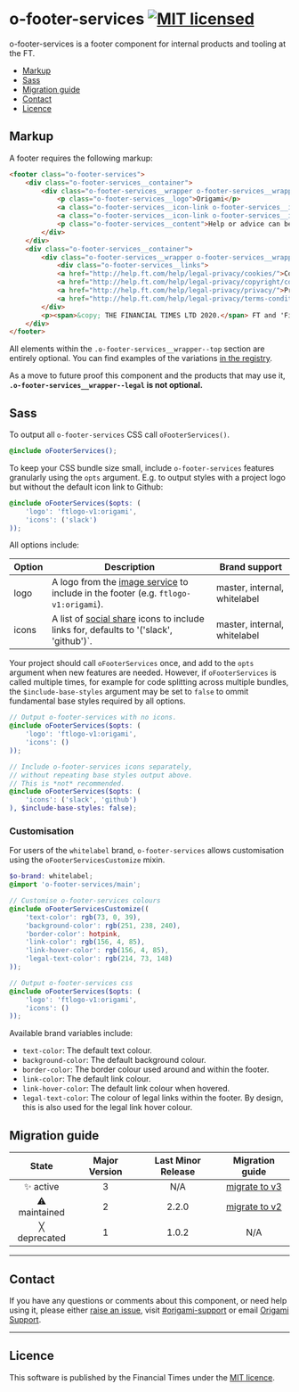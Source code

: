 # o-footer-services [![MIT licensed](https://img.shields.io/badge/license-MIT-blue.svg)](#licence)

o-footer-services is a footer component for internal products and tooling at the FT.

- [Markup](#markup)
- [Sass](#sass)
- [Migration guide](#migration-guide)
- [Contact](#contact)
- [Licence](#licence)

## Markup

A footer requires the following markup:

```html
<footer class="o-footer-services">
	<div class="o-footer-services__container">
		<div class="o-footer-services__wrapper o-footer-services__wrapper--top">
			<p class="o-footer-services__logo">Origami</p>
			<a class="o-footer-services__icon-link o-footer-services__icon-link--github" href="http://github.com/financial-times/o-footer-services">View project on GitHub</a>
			<a class="o-footer-services__icon-link o-footer-services__icon-link--slack" href="https://slack.com/messages/[id]/">#slack-channel</a>
			<p class="o-footer-services__content">Help or advice can be found here <a href="mailto:an.email@someplace.com">an.email@someplace.com</a> and there are other places, <a class="o-footer-services__content--external" href='/somewhere'>like this one</a>.</p>
		</div>
	</div>
	<div class="o-footer-services__container">
		<div class="o-footer-services__wrapper o-footer-services__wrapper--legal">
			<div class="o-footer-services__links">
			<a href="http://help.ft.com/help/legal-privacy/cookies/">Cookies</a>
			<a href="http://help.ft.com/help/legal-privacy/copyright/copyright-policy/">Copyright</a>
			<a href="http://help.ft.com/help/legal-privacy/privacy/">Privacy</a>
			<a href="http://help.ft.com/help/legal-privacy/terms-conditions">Terms & Conditions</a>
		</div>
		<p><span>&copy; THE FINANCIAL TIMES LTD 2020.</span> FT and 'Financial Times' are trademarks of The Financial Times Ltd.</p>
	</div>
</footer>
```

All elements within the `.o-footer-services__wrapper--top` section are entirely optional. You can find examples of the variations [in the registry](https://registry.origami.ft.com/components/o-footer-services@1.0.2).

As a move to future proof this component and the products that may use it, **`.o-footer-services__wrapper--legal` is not optional.**

## Sass

To output all `o-footer-services` CSS call `oFooterServices()`.

```scss
@include oFooterServices();
```

To keep your CSS bundle size small, include  `o-footer-services` features granularly using the `opts` argument.
E.g. to output styles with a project logo but without the default icon link to Github:

```scss
@include oFooterServices($opts: (
	'logo': 'ftlogo-v1:origami',
	'icons': ('slack')
));
```
All options include:

| Option    | Description                                                                                                                                         | Brand support                |
|-----------|-----------------------------------------------------------------------------------------------------------------------------------------------------|------------------------------|
| logo      | A logo from the [image service](https://github.com/Financial-Times/origami-image-service.) to include in the footer (e.g. `ftlogo-v1:origami`).     | master, internal, whitelabel |
| icons     | A list of [social share](https://registry.origami.ft.com/components/social-images) icons to include links for, defaults to '('slack', 'github')`.         | master, internal, whitelabel |


Your project should call `oFooterServices` once, and add to the `opts` argument when new features are needed. However, if `oFooterServices` is called multiple times, for example for code splitting across multiple bundles, the `$include-base-styles` argument may be set to `false` to ommit fundamental base styles required by all options.
```scss
// Output o-footer-services with no icons.
@include oFooterServices($opts: (
	'logo': 'ftlogo-v1:origami',
	'icons': ()
));

// Include o-footer-services icons separately,
// without repeating base styles output above.
// This is *not* recommended.
@include oFooterServices($opts: (
	'icons': ('slack', 'github')
), $include-base-styles: false);
```

### Customisation

For users of the `whitelabel` brand, `o-footer-services` allows customisation using the `oFooterServicesCustomize` mixin.

```scss
$o-brand: whitelabel;
@import 'o-footer-services/main';

// Customise o-footer-services colours
@include oFooterServicesCustomize((
	'text-color': rgb(73, 0, 39),
	'background-color': rgb(251, 238, 240),
	'border-color': hotpink,
	'link-color': rgb(156, 4, 85),
	'link-hover-color': rgb(156, 4, 85),
	'legal-text-color': rgb(214, 73, 148)
));

// Output o-footer-services css
@include oFooterServices($opts: (
	'logo': 'ftlogo-v1:origami',
	'icons': ()
));
```

Available brand variables include:
- `text-color`: The default text colour.
- `background-color`: The default background colour.
- `border-color`: The border colour used around and within the footer.
- `link-color`: The default link colour.
- `link-hover-color`: The default link colour when hovered.
- `legal-text-color`: The colour of legal links within the footer. By design, this is also used for the legal link hover colour.


## Migration guide

State | Major Version | Last Minor Release | Migration guide |
:---: | :---: | :---: | :---:
✨ active | 3 | N/A | [migrate to v3](MIGRATION.md#migrating-from-v2-to-v3) |
⚠ maintained | 2 | 2.2.0 | [migrate to v2](MIGRATION.md#migrating-from-v1-to-v2) |
╳ deprecated | 1 | 1.0.2 | N/A |

---

## Contact

If you have any questions or comments about this component, or need help using it, please either [raise an issue](https://github.com/Financial-Times/o-footer-services/issues), visit [#origami-support](https://financialtimes.slack.com/messages/origami-support/) or email [Origami Support](mailto:origami-support@ft.com).

---

## Licence

This software is published by the Financial Times under the [MIT licence](http://opensource.org/licenses/MIT).

